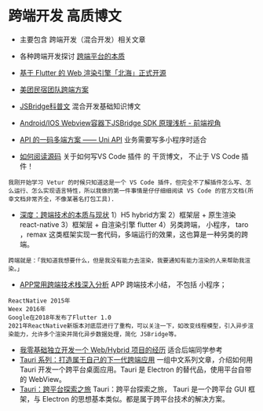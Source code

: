 # 跨端开发 高质博文
* 主要包含 跨端开发（混合开发）相关文章

* 各种跨端开发探讨 [跨端平台的本质](https://mp.weixin.qq.com/s/IyQPf3yn-mjBmWqeb8dYMg)
* [基于 Flutter 的 Web 渲染引擎「北海」正式开源](https://mp.weixin.qq.com/s/tnHbceedNsoKgMrgoTyyuA)
* [美团民宿团队跨端方案](https://www.toutiao.com/i6972135573587001886/?timestamp=1623340636&app=news_article&use_new_style=1&req_id=202106102357160101351600180C0A35AC&share_token=d39ce3ec-12cc-495e-99e0-880807a40782&group_id=6972135573587001886&wid=1626362028576)
* [JSBridge科普文](https://mp.weixin.qq.com/s/lJJjbmuOZXE25I7FIz7OVg) 混合开发基础知识博文
* [Android/IOS Webview容器下JSBridge SDK 原理浅析 - 前端视角](https://mp.weixin.qq.com/s/H4ICaFhiJZE5ZUNEZj_U8A)
* [API 的一码多端方案 —— Uni API](https://mp.weixin.qq.com/s/0lMjHYZV7zaJg1I145M7qA) 业务需要写多小程序时适合
* [如何阅读源码](https://mp.weixin.qq.com/s/wD4ERrDIPLweLvNalC8h4A) 关于如何写VS Code 插件 的 干货博文， 不止于 VS Code 插件！
```
我刚开始学习 Vetur 的时候只知道这是一个 VS Code 插件，但完全不了解插件怎么写、怎么运行、怎么实现语言特性，所以我做的第一件事情是仔仔细细阅读 VS Code 的官方文档(所幸文档非常齐全，不像某著名打包工具).
```
* [深度：跨端技术的本质与现状](https://mp.weixin.qq.com/s/hsxmYKSzZiURKmrq6Bo3jg) 1）H5 hybrid方案 2）框架层 + 原生渲染 react-native 3）框架层 + 自渲染引擎 flutter 4）另类跨端， 小程序， taro ，remax 这类框架实现一套代码，多端运行的效果，这也算是一种另类的跨端。
```
跨端就是：「我知道我想要什么，但是我没有能力去渲染，我要通知有能力渲染的人来帮助我渲染。」
```
* [APP常用跨端技术栈深入分析](https://mp.weixin.qq.com/s/-IoiOSSMOORzZXLUiZsGtw) APP 跨端技术小结， 不包括 小程序；
```
ReactNative 2015年
Weex 2016年
Google在2018年发布了Flutter 1.0
2021年ReactNative新版本对底层进行了重构，可以关注一下，如改变线程模型，引入异步渲染能力，允许多个渲染并简化异步数据处理，简化 JSBridge等。
```
* [我零基础独立开发一个 Web/Hybrid 项目的经历](https://imf.ms/web/2022/07/05/my-first-web-hybird-project-experience/) 适合后端同学参考
* [Tauri 系列：打造属于自己的下一代跨端应用](https://www.zhihu.com/column/c_1519079232848785408) 一组中文系列文章，介绍如何用 Tauri 开发一个跨平台桌面应用。Tauri 是 Electron 的替代品，使用平台自带的 WebView。
* [Tauri：跨平台探索之旅](https://mp.weixin.qq.com/s/dxb3SxAv1u02qwxXCmnolQ) Tauri：跨平台探索之旅， Tauri 是一个跨平台 GUI 框架，与 Electron 的思想基本类似。都是属于跨平台技术的解决方案。